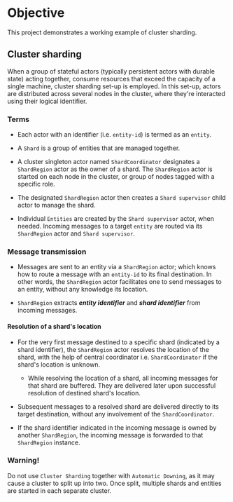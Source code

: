 Objective
===================

This project demonstrates a working example of cluster sharding. 

## Cluster sharding
 
When a group of stateful actors (typically persistent actors with durable state) acting together, consume resources that exceed the capacity of a single machine, cluster sharding set-up is employed. 
In this set-up, actors are distributed across several nodes in the cluster, where they're interacted using their logical identifier. 

### Terms 

* Each actor with an identifier (i.e. `entity-id`) is termed as an `entity`.

* A `Shard` is a group of entities that are managed together. 

* A cluster singleton actor named `ShardCoordinator` designates a `ShardRegion` actor as the owner of a shard. The `ShardRegion` actor is started on each node in the cluster, or group of nodes tagged with a specific role.  

* The designated `ShardRegion` actor then creates a `Shard supervisor` child actor to manage the shard. 

* Individual `Entities` are created by the `Shard supervisor` actor, when needed. Incoming messages to a target `entity` are routed via its `ShardRegion` actor and `Shard supervisor`.

### Message transmission 

* Messages are sent to an entity via a `ShardRegion` actor; which knows how to route a message with an `entity-id` to its final destination. In other words, the `ShardRegion` actor facilitates one to send messages to an entity, without any knowledge its location.

* `ShardRegion` extracts **_entity identifier_** and **_shard identifier_** from incoming messages. 

#### Resolution of a shard's location
 
* For the very first message destined to a specific shard (indicated by a shard identifier), the `ShardRegion` actor resolves the location of the shard, with the help of central coordinator i.e. `ShardCoordinator` if the shard's location is unknown.
  - While resolving the location of a shard, all incoming messages for that shard are buffered. They are delivered later upon successful resolution of destined shard's location.

* Subsequent messages to a resolved shard are delivered directly to its target destination, without any involvement of the `ShardCoordinator`.

* If the shard identifier indicated in the incoming message is owned by another `ShardRegion`, the incoming message is forwarded to that `ShardRegion` instance.

### Warning!

Do not use `Cluster Sharding` together with `Automatic Downing`, as it may cause a cluster to split up into two. Once split, multiple shards and entities are started in each separate cluster.

